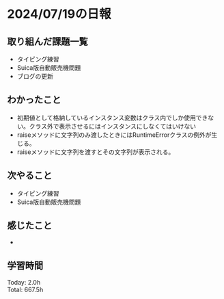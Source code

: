 # 2024/07/19の日報
## 取り組んだ課題一覧
* タイピング練習
* Suica版自動販売機問題
* ブログの更新
## わかったこと
* 初期値として格納しているインスタンス変数はクラス内でしか使用できない。クラス外で表示させるにはインスタンスにしなくてはいけない
* raiseメソッドに文字列のみ渡したときにはRuntimeErrorクラスの例外が生じる。
* raiseメソッドに文字列を渡すとその文字列が表示される。
## 次やること
* タイピング練習
* Suica版自動販売機問題
## 感じたこと
* 
## 学習時間
Today: 2.0h<br>
Total: 667.5h